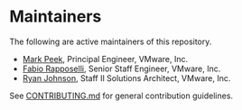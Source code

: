 # Maintainers

The following are active maintainers of this repository.

* [Mark Peek](https://github.com/markpeek), Principal Engineer, VMware, Inc.
* [Fabio Rapposelli](https://github.com/frapposelli), Senior Staff Engineer, VMware, Inc.
* [Ryan Johnson](https://github.com/tenthirtyam), Staff II Solutions Architect, VMware, Inc.

See [CONTRIBUTING.md](CONTRIBUTING.md) for general contribution guidelines.
